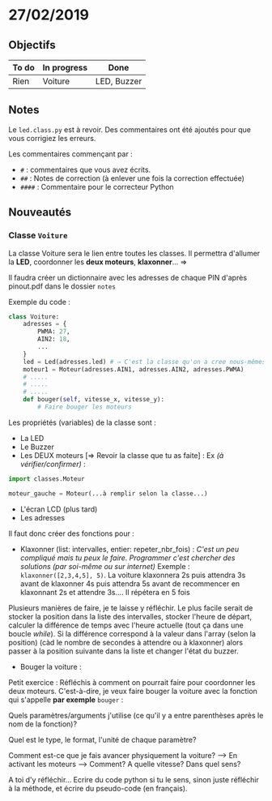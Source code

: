 # 27/02/2019

## Objectifs

| To do | In progress | Done
|--|--|--|
| Rien | Voiture | LED, Buzzer

## Notes

Le `led.class.py` est à revoir. Des commentaires ont été ajoutés pour que vous corrigiez les erreurs.

Les commentaires commençant par :
-  `#`  : commentaires que vous avez écrits.
- `##` : Notes de correction (à enlever une fois la correction effectuée)
- `####` : Commentaire pour le correcteur Python

## Nouveautés

### Classe `Voiture`

La classe Voiture sera le lien entre toutes les classes. Il permettra d'allumer la **LED**, coordonner les **deux moteurs**, **klaxonner**... ⇒ 

Il faudra créer un dictionnaire avec les adresses de chaque PIN d'après pinout.pdf dans le dossier `notes`

Exemple du code : 
```py
class Voiture:
	adresses = {
		PWMA: 27,
		AIN2: 18,
		...
	}
	led = Led(adresses.led) # ⇒ C'est la classe qu'on a cree nous-mêmes
	moteur1 = Moteur(adresses.AIN1, adresses.AIN2, adresses.PWMA)
	# .....
	# .....
	# .....
	def bouger(self, vitesse_x, vitesse_y):
		# Faire bouger les moteurs
```

Les propriétés (variables) de la classe sont : 

- La LED
- Le Buzzer
- Les DEUX moteurs [⇒ Revoir la classe que tu as faite] :
Ex *(à vérifier/confirmer)* : 
```py
import classes.Moteur 

moteur_gauche = Moteur(...à remplir selon la classe...)
```
- L'écran LCD (plus tard)
- Les adresses

Il faut donc créer des fonctions pour :

- Klaxonner (list: intervalles, entier: repeter_nbr_fois)  :
*C'est un peu compliqué mais tu peux le faire. Programmer c'est chercher des solutions (par soi-même ou sur internet)*
Exemple : `klaxonner([2,3,4,5], 5)`. 
La voiture klaxonnera 2s puis attendra 3s avant de klaxonner 4s puis attendra 5s avant de recommencer en klaxonnant 2s et attendre 3s.... Il répétera en 5 fois

Plusieurs manières de faire, je te laisse y réfléchir. Le plus facile serait de stocker la position dans la liste des intervalles, stocker l'heure de départ, calculer la différence de temps avec l'heure actuelle (tout ça dans une boucle *while*). Si la différence correspond à la valeur dans l'array (selon la position) (càd le nombre de secondes à attendre ou à klaxonner) alors passer à la position suivante dans la liste et changer l'état du buzzer.

- Bouger la voiture  :

Petit exercice : Réfléchis à comment on pourrait faire pour coordonner les deux moteurs. C'est-à-dire, je veux faire bouger la voiture avec la fonction qui s'appelle **par exemple** `bouger` :

Quels paramètres/arguments j'utilise (ce qu'il y a entre parenthèses après le nom de la fonction)? 

Quel est le type, le format, l'unité de chaque paramètre? 

Comment est-ce que je fais avancer physiquement la voiture? --> En activant les moteurs --> Comment? A quelle vitesse? Dans quel sens?

A toi d'y réfléchir... Ecrire du code python si tu le sens, sinon juste réfléchir à la méthode, et écrire du pseudo-code (en français).
<!--stackedit_data:
eyJoaXN0b3J5IjpbLTExNTcwNzQ5NzUsMTEzMTkzOTk2OSw0MD
g4OTY4NjNdfQ==
-->